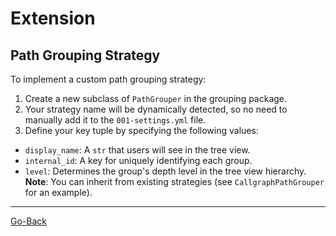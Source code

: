 # Extension
## Path Grouping Strategy
To implement a custom path grouping strategy:
1. Create a new subclass of `PathGrouper` in the grouping package.
2. Your strategy name will be dynamically detected, so no need to manually add it to the `001-settings.yml` file.
3. Define your key tuple by specifying the following values:
  - `display_name`: A `str` that users will see in the tree view.
  - `internal_id`: A key for uniquely identifying each group.
  - `level`: Determines the group's depth level in the tree view hierarchy.
**Note**: You can inherit from existing strategies (see `CallgraphPathGrouper` for an example).
----------------------------------------------------------------------------------------------------
[Go-Back](../README.md#documentation)